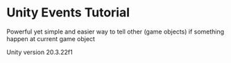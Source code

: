 # Unity Events Tutorial

Powerful yet simple and easier way to tell other (game objects) if something happen at current game object


Unity version 20.3.22f1

